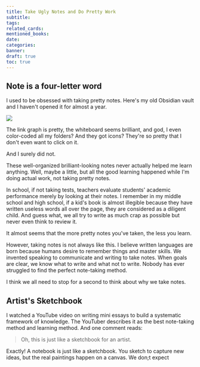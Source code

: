 ```yaml
---
title: Take Ugly Notes and Do Pretty Work
subtitle: 
tags: 
related_cards: 
mentioned_books: 
date: 
categories: 
banner: 
draft: true
toc: true
---
```


## Note is a four-letter word

I used to be obsessed with taking pretty notes. Here's my old Obsidian vault and I haven't opened it for almost a year. 

![](https://image.guhub.cn//uPic/IMG_3586-2.JPG)

The link graph is pretty, the whiteboard seems brilliant, and god, I even color-coded all my folders? And they got icons? They're so pretty that I don't even want to click on it. 

And I surely did not. 

These well-organized brilliant-looking notes never actually helped me learn anything. Well, maybe a little, but all the good learning happened while I'm doing actual work, not taking pretty notes.

In school, if not taking tests, teachers evaluate students' academic performance merely by looking at their notes. I remember in my middle school and high school, if a kid's book is almost illegible because they have written useless words all over the page, they are considered as a diligent child. And guess what, we all try to write as much crap as possible but never even think to review it.

It almost seems that the more pretty notes you've taken, the less you learn. 

However, taking notes is not always like this. I believe written languages are born because humans desire to remember things and master skills. We invented speaking to communicate and writing to take notes. When goals are clear, we know what to write and what not to write. Nobody has ever struggled to find the perfect note-taking method.

I think we all need to stop for a second to think about why we take notes.

## Artist's Sketchbook

I watched a YouTube video on writing mini essays to build a systematic framework of knowledge. The YouTuber describes it as the best note-taking method and learning method. And one comment reads:

> Oh, this is just like a sketchbook for an artist.

Exactly! A notebook is just like a sketchbook. You sketch to capture new ideas, but the real paintings happen on a canvas. We don;t expect
